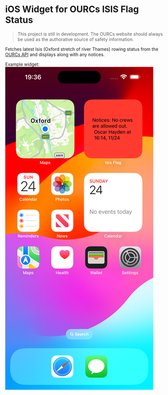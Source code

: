 #  iOS Widget for OURCs ISIS Flag Status

> This project is still in development. The OURCs website should always be used as the authorative source of safety information.

Fetches latest Isis (Oxford stretch of river Thames) rowing status from the [OURCs API](https://ourcs.co.uk/api/flags/status/isis/) and displays along with any notices.

Example widget:
![Widget](screenshot.png)
